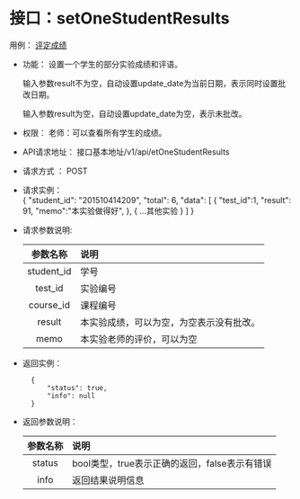 # 接口：setOneStudentResults 
用例： [评定成绩](../用例/评定成绩.md)

- 功能：
    设置一个学生的部分实验成绩和评语。

    输入参数result不为空，自动设置update_date为当前日期，表示同时设置批改日期。

    输入参数result为空，自动设置update_date为空，表示未批改。

- 权限：
    老师：可以查看所有学生的成绩。

- API请求地址： 
    接口基本地址/v1/api/etOneStudentResults

- 请求方式 ：
    POST

- 请求实例：  
        { 
            "student_id": "201510414209", 
            "total": 6,
            "data": [
                {
                "test_id":1,
                "result": 91, 
                "memo":"本实验做得好",
                }, 
                {
                ...其他实验
                }
            ] 
        }

- 请求参数说明:       

  |  参数名称  | 说明                                     |
  | :--------: | :--------------------------------------- |
  | student_id | 学号                                     |
  |  test_id   | 实验编号                                 |
  | course_id  | 课程编号                                 |
  |   result   | 本实验成绩，可以为空，为空表示没有批改。 |
  |    memo    | 本实验老师的评价，可以为空               |

- 返回实例：

        {         
            "status": true,
            "info": null
        }

- 返回参数说明：    

  | 参数名称 | 说明                                          |
  | :------: | :-------------------------------------------- |
  |  status  | bool类型，true表示正确的返回，false表示有错误 |
  |   info   | 返回结果说明信息                              |

